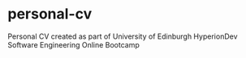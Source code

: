 # personal-cv
Personal CV created as part of University of Edinburgh HyperionDev Software Engineering Online Bootcamp
